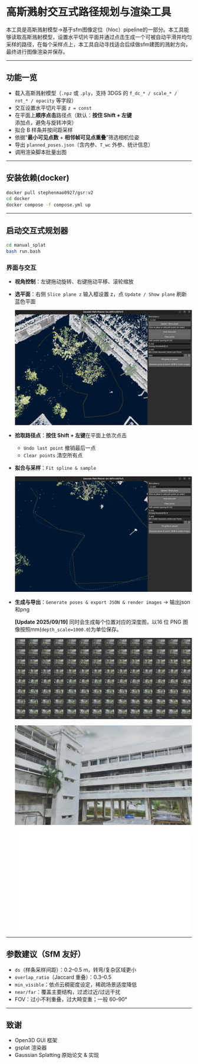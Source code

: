 # 高斯溅射交互式路径规划与渲染工具

本工具是高斯溅射模型→基于sfm图像定位（hloc）pipeline的一部分。本工具能够读取高斯溅射模型，设置水平切片平面并通过点击生成一个可被自动平滑并均匀采样的路径，在每个采样点上，本工具自动寻找适合后续做sfm建图的溅射方向，最终进行图像渲染并保存。

---

## 功能一览
- 载入高斯溅射模型（`.npz` 或 `.ply`，支持 3DGS 的 `f_dc_* / scale_* / rot_* / opacity` 等字段）
- 交互设置水平切片平面 `z = const`
- 在平面上**顺序点击**路径点（默认：**按住 Shift + 左键**添加点，避免与旋转冲突）
- 拟合 B 样条并按间距采样
- 依据“**最小可见点数** + **相邻帧可见点重叠**”筛选相机位姿
- 导出 `planned_poses.json`（含内参、`T_wc` 外参、统计信息）
- 调用渲染脚本批量出图

---

## 安装依赖(docker)
```bash
docker pull stephenmao0927/gsr:v2
cd docker
docker compose -f compose.yml up
```

---

## 启动交互式规划器
```bash
cd manual_splat
bash run.bash
```

### 界面与交互
- **视角控制**：左键拖动旋转、右键拖动平移、滚轮缩放  

- **选平面**：右侧 `Slice plane z` 输入框设置 z，点 `Update / Show plane` 刷新蓝色平面 

  ![image-20250918155324574](./images/image-20250702170358302.png)

- **拾取路径点**：**按住 Shift + 左键**在平面上依次点击  
  
  - `Undo last point` 撤销最后一点  
  - `Clear points` 清空所有点  
  
- **拟合与采样**：`Fit spline & sample`

  ![image-20250918155435842](./images/image-20250918155435842.png)

- **生成与导出**：`Generate poses & export JSON & render images` → 输出json和png

  **[Update 2025/09/19]** 同时会生成每个位置对应的深度图，以16 位 PNG 图像按照mm(`depth_scale=1000.0`)为单位保存。

  ![image-20250918155820867](./images/image-20250918155820867.png)
  
  ![image-20250918160639251](./images/frame_0007.png)
  
  ![image-20250918160639251](./images/frame_0007_d.png)

---

## 参数建议（SfM 友好）

- `ds`（样条采样间距）：0.2–0.5 m，转弯/复杂区域更小  
- `overlap_ratio`（Jaccard 重叠）：0.3–0.5  
- `min_visible`：依点云稠密度设定，稀疏场景适度降低  
- `near/far`：覆盖主要结构，过滤过近/过远干扰  
- FOV：过小不利重叠，过大畸变重；一般 60–90°

---

## 致谢
- Open3D GUI 框架
- gsplat 渲染器
- Gaussian Splatting 原始论文 & 实现
